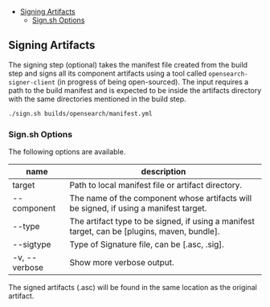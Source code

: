 - [Signing Artifacts](#signing-artifacts)
  - [Sign.sh Options](#signsh-options)

## Signing Artifacts

The signing step (optional) takes the manifest file created from the build step and signs all its component artifacts using a tool called `opensearch-signer-client` (in progress of being open-sourced). The input requires a path to the build manifest and is expected to be inside the artifacts directory with the same directories mentioned in the build step. 

```bash
./sign.sh builds/opensearch/manifest.yml
```

### Sign.sh Options

The following options are available. 

| name          | description                                                                                  |
| ------------- | -------------------------------------------------------------------------------------------- |
| target        | Path to local manifest file or artifact directory.                                           |
| --component   | The name of the component whose artifacts will be signed, if using a manifest target.        |
| --type        | The artifact type to be signed, if using a manifest target, can be [plugins, maven, bundle]. |
| --sigtype     | Type of Signature file, can be [.asc, .sig].                                                 |
| -v, --verbose | Show more verbose output.                                                                    |

The signed artifacts (<artifact>.asc) will be found in the same location as the original artifact. 
